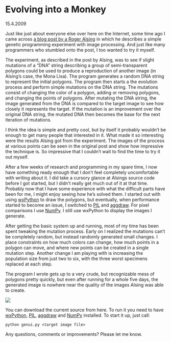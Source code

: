 Evolving into a Monkey
======================

15.4.2009

Just like just about everyone else over here on the Internet, some time ago I came across [a blog post by a Roger Alsing](http://rogeralsing.com/2008/12/07/genetic-programming-evolution-of-mona-lisa/) in which he describes a simple genetic programming experiment with image processing. And just like many programmers who stumbled onto the post, I too wanted to try it myself.


The experiment, as described in the post by Alsing, was to see if slight mutations of a “DNA” string describing a group of semi-transparent polygons could be used to produce a reproduction of another image (in Alsing’s case, the Mona Lisa). The program generates a random DNA string to represent the initial polygons. The program then starts a the evolution process and perform simple mutations on the DNA string. The mutations consist of changing the color of a polygon, adding or removing polygons, and changing the points of polygons. After mutating the DNA string, the image generated from the DNA is compared to the target image to see how closely it represents the target. If the mutation is an improvement over the original DNA string, the mutated DNA then becomes the base for the next iteration of mutations.

I think the idea is simple and pretty cool, but by itself it probably wouldn’t be enough to get many people that interested in it. What made it so interesting were the results Alsing got from the experiment. The images of the process at various points can be seen in the original post and show how impressive the technique is. So impressive that I couldn’t wait to find the time to try it out myself.

After a few weeks of research and programming in my spare time, I now have something ready enough that I don’t feel completely uncomfortable with writing about it. I did take a cursory glance at Alsings source code before I got started, but I didn’t really get much out of it at that time. Probably now that I have some experience with what the difficult parts have been for me, I might enjoy seeing how he’s solved them. I started out with using [wxPython](http://www.wxpython.org/) to draw the polygons, but eventually, when performance started to become an issue, I switched to [PIL](http://www.pythonware.com/products/pil/) and [aggdraw](http://effbot.org/zone/aggdraw-index.htm). For pixel comparisons I use [NumPy](http://numpy.scipy.org/). I still use wxPython to display the images I generate.

After getting the basic system up and running, most of my time has been spent tweaking the mutation process. Early on I realized the mutations can’t be completely random, but instead randomly generated small changes. I place constraints on how much colors can change, how much points in a polygon can move, and where new points can be created in a single mutation step. Another change I am playing with is increasing the population size from just two to six, with the three worst specimens replaced at each step.

The program I wrote gets up to a very crude, but recognizable mess of polygons pretty quickly, but even after running for a whole five days, the generated image is nowhere near the quality of the images Alsing was able to create.

![](https://lh5.googleusercontent.com/-Pp3JIWAC6Vk/SeXZUBdrphI/AAAAAAAAAyc/IALOjHf0JVs/s640/evomonkey5.png)

You can download the current source from here. To run it you need to have [wxPython](http://www.wxpython.org/), [PIL](http://www.pythonware.com/products/pil/), [aggdraw](http://effbot.org/zone/aggdraw-index.htm) and [NumPy](http://numpy.scipy.org/) installed. To start it up, just call:

    python genui.py <target image file>

Any questions, comments or improvements? Please let me know.
